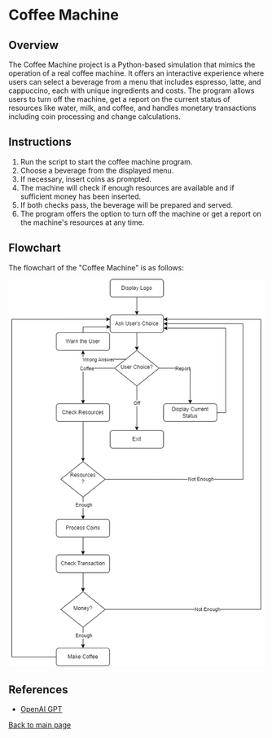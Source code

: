 # Coffee Machine

## Overview
The Coffee Machine project is a Python-based simulation that mimics the operation of a real coffee machine. It offers an interactive experience where users can select a beverage from a menu that includes espresso, latte, and cappuccino, each with unique ingredients and costs. The program allows users to turn off the machine, get a report on the current status of resources like water, milk, and coffee, and handles monetary transactions including coin processing and change calculations.

## Instructions
1. Run the script to start the coffee machine program.
2. Choose a beverage from the displayed menu.
3. If necessary, insert coins as prompted.
4. The machine will check if enough resources are available and if sufficient money has been inserted.
5. If both checks pass, the beverage will be prepared and served.
6. The program offers the option to turn off the machine or get a report on the machine's resources at any time.

## Flowchart
The flowchart of the "Coffee Machine" is as follows: 

![flowchart_coffee_machine.png](project_files/flowchart_coffee_machine.png)

## References
- [OpenAI GPT](https://www.openai.com/)

[Back to main page](https://github.com/ErkanHatipoglu/100-days-of-code)